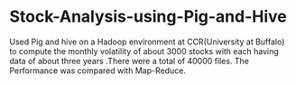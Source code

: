 # Stock-Analysis-using-Pig-and-Hive
Used Pig and hive on a Hadoop environment at CCR(University at Buffalo) to compute the monthly volatility of about 3000 stocks with each having data of about three years .There were a total of 40000 files. The Performance was compared with Map-Reduce.
